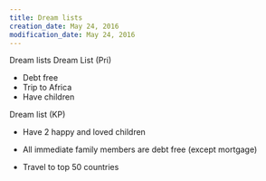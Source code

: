 ```yaml
---
title: Dream lists
creation_date: May 24, 2016
modification_date: May 24, 2016
---
```



Dream lists
Dream List (Pri)
- Debt free
- Trip to Africa
- Have children 

Dream list (KP)
- Have 2 happy and loved children
- All immediate family members are debt free (except mortgage)

- Travel to top 50 countries

